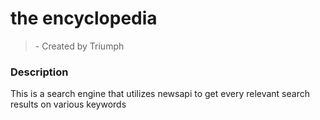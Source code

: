 # the encyclopedia

<blockquote>- Created by Triumph</blockquote>

### Description
This is a search engine that utilizes newsapi to get every relevant search results on various keywords
